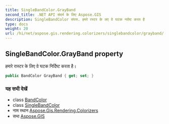 ```yaml
---
title: SingleBandColor.GrayBand
second_title: .NET API संदर्भ के लिए Aspose.GIS
description: SingleBandColor संपत्त. हमरे रस्टर के लए ग्रे घटक नर्दष्ट करत है
type: docs
weight: 20
url: /hi/net/aspose.gis.rendering.colorizers/singlebandcolor/grayband/
---
```

## SingleBandColor.GrayBand property

हमारे रास्टर के लिए ग्रे घटक निर्दिष्ट करता है।

```csharp
public BandColor GrayBand { get; set; }
```

### यह सभी देखें

* class [BandColor](../../bandcolor/)
* class [SingleBandColor](../)
* नाम स्थान [Aspose.Gis.Rendering.Colorizers](../../singlebandcolor/)
* सभा [Aspose.GIS](../../../)


